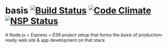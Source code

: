 # basis [![Build Status](https://travis-ci.org/warebrained/basis.svg?branch=master)](https://travis-ci.org/warebrained/basis) [![Code Climate](https://codeclimate.com/github/warebrained/basis/badges/gpa.svg)](https://codeclimate.com/github/warebrained/basis) [![NSP Status](https://nodesecurity.io/orgs/warebrained/projects/657d1c70-5786-4d65-b41e-44f52b65787d/badge)](https://nodesecurity.io/orgs/warebrained/projects/657d1c70-5786-4d65-b41e-44f52b65787d)
A Node.js + Express + ES6 project setup that forms the *basis* of production-ready web site & app development on that stack
